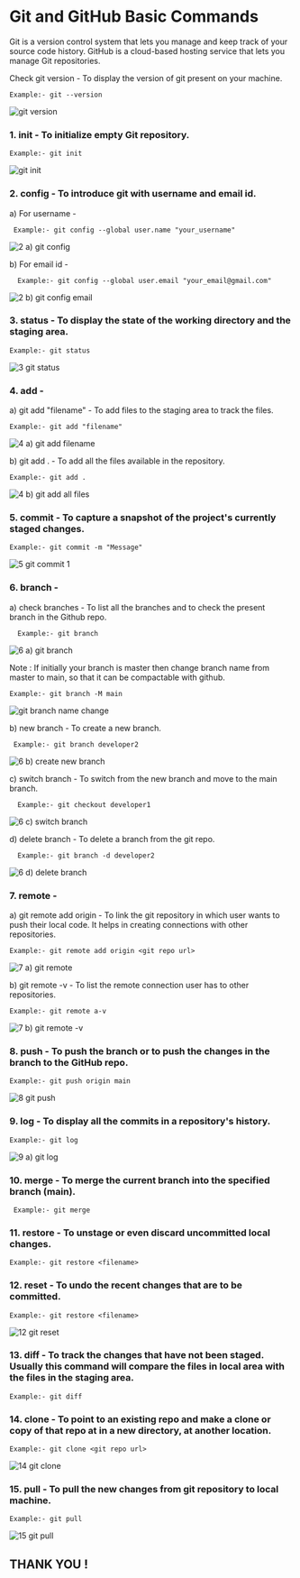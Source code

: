 # Git and GitHub Basic Commands
 
Git is a version control system that lets you manage and keep track of your source code history. GitHub is a cloud-based hosting service that lets you manage Git repositories.

Check git version - To display the version of git present on your machine.
```
Example:- git --version
```
![git version](https://user-images.githubusercontent.com/92079088/196049493-91bab9ff-4e32-4d8c-99db-56285a0c3270.png)

 ### 1. init - To initialize empty Git repository.
 ```
Example:- git init
```
 ![git init](https://user-images.githubusercontent.com/92079088/195949034-36ee4509-427f-4360-89e6-7c31091ee34a.png)

 ### 2. config - To introduce git with username and email id.
   a)  For username -
  
     Example:- git config --global user.name "your_username"
        
   ![2  a) git config](https://user-images.githubusercontent.com/92079088/196049257-e2e7638c-1caf-4ecb-a90b-529c188aa174.png)
     

   b) For email id - 
   
      Example:- git config --global user.email "your_email@gmail.com"
          
   ![2  b) git config email](https://user-images.githubusercontent.com/92079088/196049264-5d967b26-45d8-4720-a6a7-b3ea58dfa9c2.png)

 ### 3. status - To display the state of the working directory and the staging area.
 ```
Example:- git status
```
![3  git status](https://user-images.githubusercontent.com/92079088/196049163-b9d266d5-04d2-4105-b0cc-97e634feb1d0.png)

 ### 4. add - 
   a) git add "filename" - To add files to the staging area to track the files.
   
    Example:- git add "filename"
        
   ![4  a) git add filename](https://user-images.githubusercontent.com/92079088/196049182-456100ca-1c14-4f4b-99eb-d7407f4dd7ad.png)


   b) git add . - To add all the files available in the repository.
    
    Example:- git add .
   
   ![4  b) git add all files](https://user-images.githubusercontent.com/92079088/196049192-66643507-b7e4-4d44-96df-4098e96a13eb.png)


 ### 5. commit - To capture a snapshot of the project's currently staged changes.
 ```
Example:- git commit -m "Message"
```
![5  git commit 1](https://user-images.githubusercontent.com/92079088/196049535-65a64874-0a71-4479-b1c8-7374d7100bc0.png)


 ### 6. branch - 
    
  a) check branches - To list all the branches and to check the present branch in the Github repo.
  
      Example:- git branch
    
  ![6  a) git branch](https://user-images.githubusercontent.com/92079088/196051964-cbaf19b4-5529-4522-9291-e6ea89e45eba.png)
  
  Note : If initially your branch is master then change branch name from master to main, so that it can be compactable with 
github.
```
Example:- git branch -M main
```
![git branch name change](https://user-images.githubusercontent.com/92079088/196054674-dc7a2fff-12fd-4a3d-9f89-3dd535f668d4.png)


   b) new branch  - To create a new branch.
   
     Example:- git branch developer2
     
   ![6  b) create new branch](https://user-images.githubusercontent.com/92079088/196054790-138fd5c0-9ea8-4117-8a2a-320e82452a32.png)


   c) switch branch - To switch from the new branch and move to the main branch.
   
      Example:- git checkout developer1
    
   ![6  c) switch branch](https://user-images.githubusercontent.com/92079088/196054300-180c681d-6b89-4e55-914e-6af1ca5b89fb.png)
    
   d) delete branch - To delete a branch from the git repo.
    
      Example:- git branch -d developer2
      
   ![6  d) delete branch](https://user-images.githubusercontent.com/92079088/196054917-b6ecc6c8-ba1f-4a9f-af23-89ce907a878b.png)


 ### 7. remote - 

   a) git remote add origin - To link the git repository in which user wants to push their local code. It helps in creating connections with other repositories.
    
    Example:- git remote add origin <git repo url>
    
   ![7  a) git remote](https://user-images.githubusercontent.com/92079088/196049554-5bbccd99-7813-4fd5-8305-5d0fe5e0c7ea.png)


   b) git remote -v - To list the remote connection user has to other repositories.
     
    Example:- git remote a-v
   
   ![7  b) git remote -v](https://user-images.githubusercontent.com/92079088/196049589-d5ab8f2b-1cab-4a34-a16f-17fbdcee9073.png)


 ### 8. push - To push the branch or to push the changes in the branch to the GitHub repo.
  ```
Example:- git push origin main
```
![8  git push](https://user-images.githubusercontent.com/92079088/196049598-d46615b4-800a-4bb8-8bbe-a85557320b7f.png)


 ### 9. log - To display all the commits in a repository's history.
  
    Example:- git log
  
   ![9  a) git log](https://user-images.githubusercontent.com/92079088/196049618-a674923c-9716-4526-b4a3-6038378b818a.png)

 ### 10. merge - To merge the current branch into the specified branch (main).
 ```
  Example:- git merge
  ```

 ### 11. restore - To unstage or even discard uncommitted local changes.
  ```
Example:- git restore <filename>
```

 ### 12. reset - To undo the recent changes that are to be committed.
  ```
Example:- git restore <filename>
```
![12  git reset](https://user-images.githubusercontent.com/92079088/196054423-09c9c438-5428-41ec-89c4-907177bf57d4.png)


 ### 13. diff - To track the changes that have not been staged. Usually this command will compare the files in local area with the files in the staging area.
  ```
  Example:- git diff
  ```

 ### 14. clone - To point to an existing repo and make a clone or copy of that repo at in a new directory, at another location. 
  ```
  Example:- git clone <git repo url>
  ```
  ![14  git clone](https://user-images.githubusercontent.com/92079088/196054406-a68ce8e5-bd28-44aa-8db4-db5c0f69069f.png)


 ### 15. pull - To pull the new changes from git repository to local machine.
  ```
  Example:- git pull
  ```

  ![15  git pull](https://user-images.githubusercontent.com/92079088/196054380-5c3c6607-0e3b-47d2-b6ab-1a28ae536205.png)

 ## THANK YOU !

